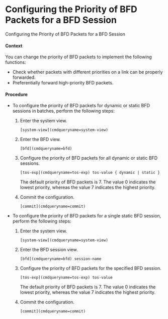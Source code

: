 Configuring the Priority of BFD Packets for a BFD Session
=========================================================

Configuring the Priority of BFD Packets for a BFD Session

#### Context

You can change the priority of BFD packets to implement the following functions:

* Check whether packets with different priorities on a link can be properly forwarded.
* Preferentially forward high-priority BFD packets.

#### Procedure

* To configure the priority of BFD packets for dynamic or static BFD sessions in batches, perform the following steps:
  
  1. Enter the system view.
     
     ```
     [system-view](cmdqueryname=system-view)
     ```
  2. Enter the BFD view.
     
     ```
     [bfd](cmdqueryname=bfd)
     ```
  3. Configure the priority of BFD packets for all dynamic or static BFD sessions.
     
     ```
     [tos-exp](cmdqueryname=tos-exp) tos-value { dynamic | static }
     ```
     
     The default priority of BFD packets is 7. The value 0 indicates the lowest priority, whereas the value 7 indicates the highest priority.
  4. Commit the configuration.
     ```
     [commit](cmdqueryname=commit)
     ```
* To configure the priority of BFD packets for a single static BFD session, perform the following steps:
  
  1. Enter the system view.
     
     ```
     [system-view](cmdqueryname=system-view)
     ```
  2. Enter the BFD session view.
     ```
     [bfd](cmdqueryname=bfd) session-name
     ```
  3. Configure the priority of BFD packets for the specified BFD session.
     ```
     [tos-exp](cmdqueryname=tos-exp) tos-value
     ```
     
     The default priority of BFD packets is 7. The value 0 indicates the lowest priority, whereas the value 7 indicates the highest priority.
  4. Commit the configuration.
     ```
     [commit](cmdqueryname=commit)
     ```